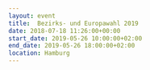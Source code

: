 ```yaml
---
layout: event
title:  Bezirks- und Europawahl 2019
date: 2018-07-18 11:26:00+00:00
start_date: 2019-05-26 10:00:00+02:00
end_date: 2019-05-26 18:00:00+02:00
location: Hamburg
---
```

